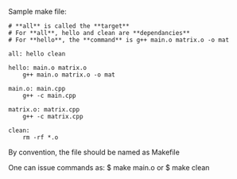 Sample make file:

```
# **all** is called the **target**
# For **all**, hello and clean are **dependancies**
# For **hello**, the **command** is g++ main.o matrix.o -o mat 

all: hello clean

hello: main.o matrix.o
	g++ main.o matrix.o -o mat

main.o: main.cpp
	g++ -c main.cpp

matrix.o: matrix.cpp
	g++ -c matrix.cpp

clean:
	rm -rf *.o
```
By convention, the file should be named as Makefile

One can issue commands as:
$ make main.o
or 
$ make clean
